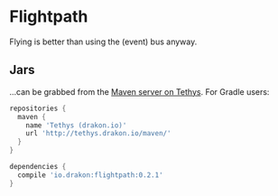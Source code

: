# Flightpath
Flying is better than using the (event) bus anyway.

## Jars
...can be grabbed from the [Maven server on Tethys](http://tethys.drakon.io/maven/). For Gradle users:

```gradle
repositories {
  maven {
    name 'Tethys (drakon.io)'
    url 'http://tethys.drakon.io/maven/'
  }
}

dependencies {
  compile 'io.drakon:flightpath:0.2.1'
}
```
